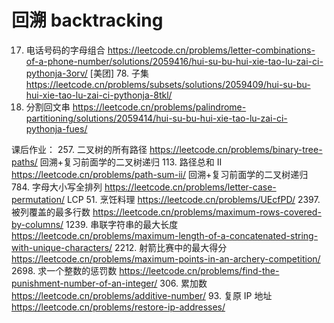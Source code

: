 # 回溯 backtracking

17. 电话号码的字母组合 https://leetcode.cn/problems/letter-combinations-of-a-phone-number/solutions/2059416/hui-su-bu-hui-xie-tao-lu-zai-ci-pythonja-3orv/
[美团] 78. 子集 https://leetcode.cn/problems/subsets/solutions/2059409/hui-su-bu-hui-xie-tao-lu-zai-ci-pythonja-8tkl/
131. 分割回文串 https://leetcode.cn/problems/palindrome-partitioning/solutions/2059414/hui-su-bu-hui-xie-tao-lu-zai-ci-pythonja-fues/

课后作业：
257. 二叉树的所有路径 https://leetcode.cn/problems/binary-tree-paths/ 回溯+复习前面学的二叉树递归
113. 路径总和 II https://leetcode.cn/problems/path-sum-ii/ 回溯+复习前面学的二叉树递归
784. 字母大小写全排列 https://leetcode.cn/problems/letter-case-permutation/
LCP 51. 烹饪料理 https://leetcode.cn/problems/UEcfPD/
2397. 被列覆盖的最多行数 https://leetcode.cn/problems/maximum-rows-covered-by-columns/
1239. 串联字符串的最大长度 https://leetcode.cn/problems/maximum-length-of-a-concatenated-string-with-unique-characters/
2212. 射箭比赛中的最大得分 https://leetcode.cn/problems/maximum-points-in-an-archery-competition/
2698. 求一个整数的惩罚数 https://leetcode.cn/problems/find-the-punishment-number-of-an-integer/
306. 累加数 https://leetcode.cn/problems/additive-number/
93. 复原 IP 地址 https://leetcode.cn/problems/restore-ip-addresses/
